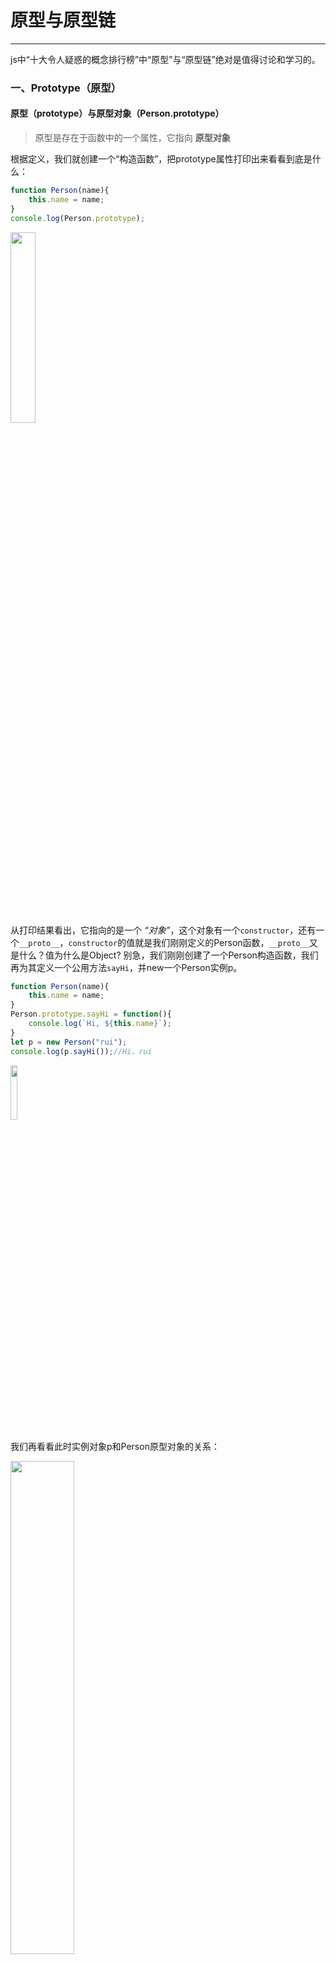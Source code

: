 # 原型与原型链
------
js中“十大令人疑惑的概念排行榜”中“原型”与“原型链”绝对是值得讨论和学习的。

### 一、Prototype（原型）

#### 原型（prototype）与原型对象（Person.prototype）
>原型是存在于函数中的一个属性，它指向 **原型对象**

根据定义，我们就创建一个“构造函数”，把prototype属性打印出来看看到底是什么：
```javascript
function Person(name){
    this.name = name;
}
console.log(Person.prototype);
```
<img src="./images/p_15.png" width="28%" height="auto"/>

从打印结果看出，它指向的是一个 *“对象”*，这个对象有一个`constructor`，还有一个`__proto__`，`constructor`的值就是我们刚刚定义的Person函数，`__proto__`又是什么？值为什么是Object?
别急，我们刚刚创建了一个Person构造函数，我们再为其定义一个公用方法`sayHi`，并new一个Person实例p。

```javascript
function Person(name){
    this.name = name;
}
Person.prototype.sayHi = function(){
    console.log(`Hi, ${this.name}`);
}
let p = new Person("rui");
console.log(p.sayHi());//Hi，rui
```
<img src="./images/p_17.png" width="15%" height="auto"/>

我们再看看此时实例对象p和Person原型对象的关系：

<img src="./images/p_18.png" width="45%" height="auto"/>

根据上图发现p的`__proto__`属性与`Person.prototype`是相同的，它们都指向Person的原型对象。
而且，我们发现sayHi方法被添加到了这个 *原型对象*上。若再创建一个p2实例`p2 = new Person("xin")`，`p2.sayHi();//Hi, xin` 也会正常执行。所以可以得出下面的关系图：

<img src="./images/t_1.png" width="40%" height="auto"/>

`Person`有一个`prototype`，指向原型对象，原型对象有一个`constructor`，反回来指向`Person`本身也就是构造函数，另外，原型对象还有一个之前创建的`sayHi()`。两个实例`p`和`p2`都有属性`name`，以及`__proto__`，`__proto__`也指向原型对象，所以实例对象p与原型对象的关系就是：对象会从它的原型对象上继承方法和属性。

我们来验证一下：
```javascript
console.log(Person.prototype === p1.__proto__);//true
console.log(Person.prototype === p2.__proto__);//true
console.log(p1.__proto__ === p2.__proto__);//true
console.log(Person.prototype.constructor);
console.log(p1.constructor === p2.constructor);
```
<img src="./images/p_19.png" width="40%" height="auto"/>

<img src="./images/p_20.png" width="40%" height="auto"/>

<img src="./images/p_21.png" width="40%" height="auto"/>

<img src="./images/p_22.png" width="40%" height="auto"/>

*注意：* 为什么p1和p2的`constructor`是函数Person呢，因为从自身查找`constructor`属性不存在，就会向上级查找，上级就是 `p1.__proto__` 也就是 `Person.prototype`，在这里，我们找到了`constructor`，它是反指回Person构造函数本身的，所以p1和p2的`constructor`是Person 。再回到之前看到的`Person.prototype`对象中也有一个`__proto__`属性，它指向的是`Object.prototype`，因为在js中，几乎所有的对象都可以看作是`Object`的实例，所有的对象都继承自`Object.prototype`，那`Object.prototype`的原型对象又是什么呢？从下图发现，是null，null就表示“不存在”，“没有”，说明它是最顶级，已经到头了。那么这个`p1.__proto__.__proto__.__proto__`就是所谓的 *原型链*。

<img src="./images/p_23.png" width="45%" height="auto"/>

<img src="./images/p_24.png" width="35%" height="auto"/>

<img src="./images/p_25.png" width="85%" height="auto"/>

### 二、原型链
原型链就是指一个对象的继承“路径”，通过原型链可以了解js中的继承原理。
下面介绍一下继承方式：

#### 1.继承
```javascript
function Father(name){//父亲的构造函数
    this.name = name;
}
Father.prototype.sayHi = function(){console.log("Hi,"+this.name)}//自定义的原型方法sayHi

function Son(name,age){//儿子的构造函数
    Father.call(this,name);//需要执行一次父亲的构造函数，以继承name属性
    this.age = age;//儿子的新属性
}

Son.prototype = Object.create(Father.prototype);//Object.create()函数作用是创建一个新对象，使用现有对象来创建新对象的__proto__。儿子继承了父亲原型对象上的属性和方法。
Son.prototype.constructor = Son;//因为继承下来的constructor是指向Father,所以这里需要改为指向Son（根据原型对象的定义）
Son.prototype.sayAge = function(){console.log("You are "+this.age)}//新增的儿子原型方法sayAge

function Grandson(name,age,hobbies){//孙子的构造函数
    Son.call(this,name,age);//执行一次Son构造函数
    this.hobbies = hobbies;//孙子的新属性
}

Grandson.prototype = Object.create(Son.prototype);//孙子继承儿子的原型对象
Grandson.prototype.constructor = Grandson;//修改constructor的指向
Grandson.prototype.sayHobbies = function(){console.log("You like "+this.hobbies)}//新增的孙子原型方法sayHobbies

let son = new Son("son",40);
console.log(son);

let grandson = new Grandson("grandson",17,"sing");
console.log(grandson);
```

<img src="./images/p_26.png" width="45%" height="auto"/>

<img src="./images/p_27.png" width="85%" height="auto"/>

上面的方法里用到了`Object.crate()`，如果换成`new Father()` 有什么区别呢？

#### 2.用new来继承如何？

```javascript
function SuperClass(){
    this.name = "super";
}
SuperClass.prototype.message = function(){console.log("hello message")}

function SubClass(){
    SuperClass.call(this);
}

SubClass.prototype = new SuperClass();//直接通过new一个superclass的实例对象给子类的原型
SubClass.prototype.constructor = SubClass;

let sub = new SubClass();
console.log(sub);
```
<img src="./images/p_28.png" width="35%" height="auto"/>

从结果打印来看，似乎没什么区别，其实`new SuperClass()`会执行一次父类构造函数，就是`SuperClass()`，但是我们在`SubClass`里已经执行了`SuperClass.call(this);`，所以会执行2次构造函数。而`Object.crate(o)`相当于：

```javascript
function objectCreate(o) {
    function F() {}//新创建一个构造函数
    F.prototype = o;把传进来的对象作为原型对象赋给F的prototype
    return new F();//重新new一个干净的实例。
}
```
它没有使用父类构造函数，所以应该用它来继承父类原型对象的属性和方法。

#### 3.在看一眼关系图

<img src="./images/t_2.png" width="90%" height="auto"/>

图中红色的“路径”就是“原型链”～

[返回顶端](#原型与原型链) [返回目录](../README.md)
